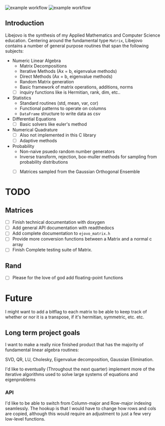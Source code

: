 <!-- # Libejovo
[![Coverage Status](https://coveralls.io/repos/github/ejovo13/Informatique-TP/badge.svg?branch=master)](https://coveralls.io/github/ejovo13/Informatique-TP?branch=master) -->

![example workflow](https://github.com/ejovo13/libejovo/actions/workflows/Mac.yml/badge.svg)
![example workflow](https://github.com/ejovo13/libejovo/actions/workflows/Ubuntu.yml/badge.svg)

## Introduction
Libejovo is the synthesis of my Applied Mathematics and Computer Science education. Centering around the fundamental type `Matrix`, Libejovo contains a number of general purpose routines that span the following subjects:

- Numeric Linear Algebra
    - Matrix Decompositions
    - Iterative Methods (Ax = b, eigenvalue methods)
    - Direct Methods (Ax = b, eigenvalue methods)
    - Random Matrix generation
    - Basic framework of matrix operations, additions, norms
    - [ ] inquiry functions like is Hermitian, rank, dim, etc..
- Statistics
    - Standard routines (std, mean, var, cor)
    - Functional patterns to operate on columns
    - `DataFrame` structure to write data as csv
- Differential Equations
    - [ ] Basic solvers like euler's method
- Numerical Quadrature
    - [ ] Also not implemented in this C library
    - [ ] Adaptive methods
- Probability
    - Non-naive psuedo random number generators
    - Inverse transform, rejection, box-muller methods for sampling from probability distributions
    - [ ] Matrices sampled from the Gaussian Orthogonal Ensemble



# TODO

## Matrices

- [ ] Finish technical documentation with doxygen
- [ ] Add general API documentation with readthedocs
- [ ] Add complete documentation to `ejovo_matrix.h`
- [ ] Provide more conversion functions between a Matrix and a normal c array
- [ ] Finish Complete testing suite of Matrix.

## Rand
- [ ] Please for the love of god add floating-point functions

# Future

I might want to add a bitflag to each matrix to be able to keep track of whether or nor it is a transpose, if it's hermitian, symmetric, etc. etc.

## Long term project goals

I want to make a really nice finished product that has the majority of fundamental linear algebra routines:

SVD, QR, LU, Cholesky, Eigenvalue decomposition, Gaussian Elimination.

I'd like to eventually (Throughout the next quarter) implement more of the iterative algorithms used to solve large systems of equations and eigenproblems

### API

I'd like to be able to switch from Column-major and Row-major indexing seamlessly.
The hookup is that I would have to change how rows and cols are copied, although this would require an adjustment to just a few very low-level functions.
